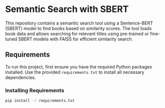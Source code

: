 # Semantic Search with SBERT

This repository contains a semantic search tool using a Sentence-BERT (SBERT) model to find books based on similarity scores. The tool loads book data and allows searching for relevant titles using pre-trained or fine-tuned SBERT models with FAISS for efficient similarity search.

## Requirements

To run this project, first ensure you have the required Python packages installed. Use the provided `requirements.txt` to install all necessary dependencies.

### Installing Requirements

```bash
pip install -r requirements.txt
